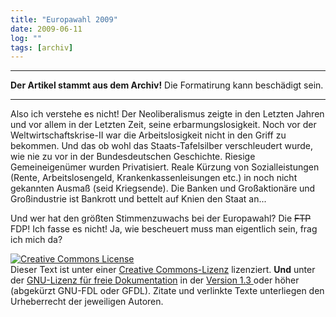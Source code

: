 ```yaml
---
title: "Europawahl 2009"
date: 2009-06-11
log: ""
tags: [archiv]
---
```

<hr><b>Der Artikel stammt aus dem Archiv!</b> Die Formatirung kann beschädigt sein.<hr>
Also ich verstehe es nicht! Der Neoliberalismus zeigte in den Letzten Jahren und vor allem in der Letzten Zeit, seine erbarmungslosigkeit. Noch vor der Weltwirtschaftskrise-II war die Arbeitslosigkeit nicht in den Griff zu bekommen. Und das ob wohl das Staats-Tafelsilber verschleudert wurde, wie nie zu vor in der Bundesdeutschen Geschichte. Riesige Gemeineigenümer wurden Privatisiert. Reale Kürzung von Sozialleistungen (Rente, Arbeitslosengeld, Krankenkassenleisungen etc.) in noch nicht gekannten Ausmaß (seid Kriegsende). Die Banken und Großaktionäre und Großindustrie ist Bankrott und bettelt auf Knien den Staat an...

Und wer hat den größten Stimmenzuwachs bei der Europawahl? Die <s>FTP</s> FDP! Ich fasse es nicht! Ja, wie bescheuert muss man eigentlich sein, frag ich mich da?

<a rel="license" href="http://creativecommons.org/licenses/by-sa/3.0/de/"><img alt="Creative Commons License" style="border-width:0" src="http://i.creativecommons.org/l/by-sa/3.0/de/88x31.png" /></a><br />Dieser <span xmlns:dc="http://purl.org/dc/elements/1.1/" href="http://purl.org/dc/dcmitype/Text" rel="dc:type">Text</span> ist unter einer <a rel="license" href="http://creativecommons.org/licenses/by-sa/3.0/de/">Creative Commons-Lizenz</a> lizenziert. <b>Und</b> unter der <a href="http://de.wikipedia.org/wiki/GFDL">GNU-Lizenz für freie Dokumentation</a> in der <a href="http://www.gnu.org/licenses/fdl-1.3.html">Version 1.3 </a> oder höher (abgekürzt GNU-FDL oder GFDL). Zitate und verlinkte Texte unterliegen den Urheberrecht der jeweiligen Autoren.
